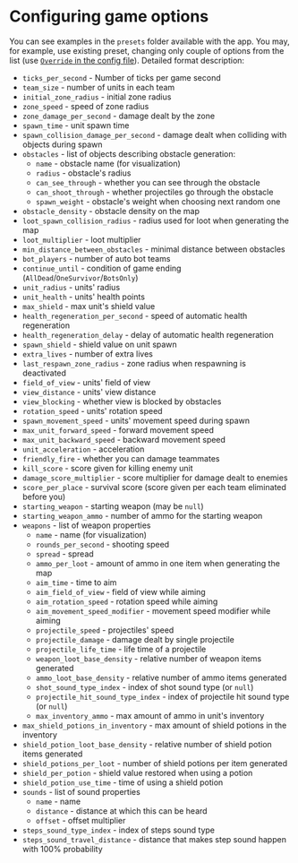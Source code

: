 # Configuring game options

You can see examples in the `presets` folder available with the app.
You may, for example, use existing preset, changing only couple of options from the list (use [`Override` in the config file](app.md#config-file-format)).
Detailed format description:

- `ticks_per_second` - Number of ticks per game second
- `team_size` - number of units in each team
- `initial_zone_radius` - initial zone radius
- `zone_speed` - speed of zone radius
- `zone_damage_per_second` - damage dealt by the zone
- `spawn_time` - unit spawn time
- `spawn_collision_damage_per_second` - damage dealt when colliding with objects during spawn
- `obstacles` - list of objects describing obstacle generation:
  - `name` - obstacle name (for visualization)
  - `radius` - obstacle's radius
  - `can_see_through` - whether you can see through the obstacle
  - `can_shoot_through` - whether projectiles go through the obstacle
  - `spawn_weight` - obstacle's weight when choosing next random one
- `obstacle_density` - obstacle density on the map
- `loot_spawn_collision_radius` - radius used for loot when generating the map
- `loot_multiplier` - loot multiplier
- `min_distance_between_obstacles` - minimal distance between obstacles
- `bot_players` - number of auto bot teams
- `continue_until` - condition of game ending (`AllDead`/`OneSurvivor`/`BotsOnly`)
- `unit_radius` - units' radius
- `unit_health` - units' health points
- `max_shield` - max unit's shield value
- `health_regeneration_per_second` - speed of automatic health regeneration
- `health_regeneration_delay` - delay of automatic health regeneration
- `spawn_shield` - shield value on unit spawn
- `extra_lives` - number of extra lives
- `last_respawn_zone_radius` - zone radius when respawning is deactivated
- `field_of_view` - units' field of view
- `view_distance` - units' view distance
- `view_blocking` - whether view is blocked by obstacles
- `rotation_speed` - units' rotation speed
- `spawn_movement_speed` - units' movement speed during spawn
- `max_unit_forward_speed` - forward movement speed
- `max_unit_backward_speed` - backward movement speed
- `unit_acceleration` - acceleration
- `friendly_fire` - whether you can damage teammates
- `kill_score` - score given for killing enemy unit
- `damage_score_multiplier` - score multiplier for damage dealt to enemies
- `score_per_place` - survival score (score given per each team eliminated before you)
- `starting_weapon` - starting weapon (may be `null`)
- `starting_weapon_ammo` - number of ammo for the starting weapon
- `weapons` - list of weapon properties
  - `name` - name (for visualization)
  - `rounds_per_second` - shooting speed
  - `spread` - spread
  - `ammo_per_loot` - amount of ammo in one item when generating the map
  - `aim_time` - time to aim
  - `aim_field_of_view` - field of view while aiming
  - `aim_rotation_speed` - rotation speed while aiming
  - `aim_movement_speed_modifier` - movement speed modifier while aiming
  - `projectile_speed` - projectiles' speed
  - `projectile_damage` - damage dealt by single projectile
  - `projectile_life_time` - life time of a projectile
  - `weapon_loot_base_density` - relative number of weapon items generated
  - `ammo_loot_base_density` - relative number of ammo items generated
  - `shot_sound_type_index` - index of shot sound type (or `null`)
  - `projectile_hit_sound_type_index` - index of projectile hit sound type (or `null`)
  - `max_inventory_ammo` - max amount of ammo in unit's inventory
- `max_shield_potions_in_inventory` - max amount of shield potions in the inventory
- `shield_potion_loot_base_density` - relative number of shield potion items generated
- `shield_potions_per_loot` - number of shield potions per item generated
- `shield_per_potion` - shield value restored when using a potion
- `shield_potion_use_time` - time of using a shield potion
- `sounds` - list of sound properties
  - `name` - name
  - `distance` - distance at which this can be heard
  - `offset` - offset multiplier
- `steps_sound_type_index` - index of steps sound type
- `steps_sound_travel_distance` - distance that makes step sound happen with 100% probability
